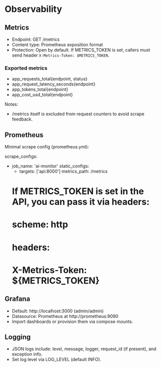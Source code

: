 # Observability

## Metrics
- Endpoint: GET /metrics
- Content type: Prometheus exposition format
- Protection: Open by default. If METRICS_TOKEN is set, callers must send header `X-Metrics-Token: $METRICS_TOKEN`.

### Exported metrics
- app_requests_total{endpoint, status}
- app_request_latency_seconds{endpoint}
- app_tokens_total{endpoint}
- app_cost_usd_total{endpoint}

Notes:
- /metrics itself is excluded from request counters to avoid scrape feedback.

## Prometheus
Minimal scrape config (prometheus.yml):

scrape_configs:
  - job_name: 'ai-monitor'
    static_configs:
      - targets: ['api:8000']
    metrics_path: /metrics
    # If METRICS_TOKEN is set in the API, you can pass it via headers:
    # scheme: http
    # headers:
    #   X-Metrics-Token: ${METRICS_TOKEN}

## Grafana
- Default: http://localhost:3000 (admin/admin)
- Datasource: Prometheus at http://prometheus:9090
- Import dashboards or provision them via compose mounts.

## Logging
- JSON logs include: level, message, logger, request_id (if present), and exception info.
- Set log level via LOG_LEVEL (default INFO).
